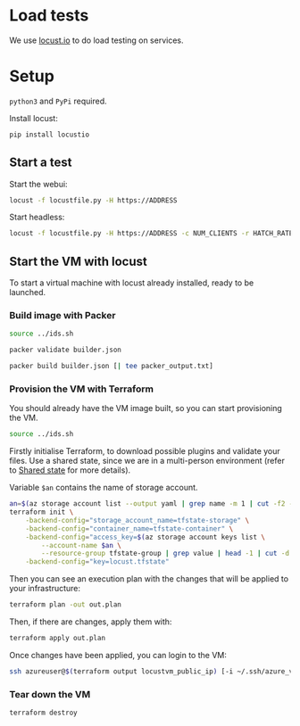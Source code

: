 # Load tests

We use [locust.io](https://www.locust.io/) to do load testing on services.

# Setup

`python3` and `PyPi` required.

Install locust:

```bash
pip install locustio
```

## Start a test

Start the webui:

``` bash
locust -f locustfile.py -H https://ADDRESS
```

Start headless:

``` bash
locust -f locustfile.py -H https://ADDRESS -c NUM_CLIENTS -r HATCH_RATE --no-web
```

## Start the VM with locust

To start a virtual machine with locust already installed, ready to be launched.

### Build image with Packer

```bash
source ../ids.sh
```

```bash
packer validate builder.json
```

```bash
packer build builder.json [| tee packer_output.txt]
```

### Provision the VM with Terraform

You should already have the VM image built, so you can start provisioning the VM.

```bash
source ../ids.sh
```

Firstly initialise Terraform, to download possible plugins and validate your files. Use a shared state, since we are in a multi-person environment (refer to [Shared state](/k8s-cluster/README.md/#shared-state) for more details).

Variable `$an` contains the name of storage account.
```bash
an=$(az storage account list --output yaml | grep name -m 1 | cut -f2 -d: | sed 's/ //g')
terraform init \
    -backend-config="storage_account_name=tfstate-storage" \
    -backend-config="container_name=tfstate-container" \
    -backend-config="access_key=$(az storage account keys list \
        --account-name $an \
        --resource-group tfstate-group | grep value | head -1 | cut -d'"' -f4)" \
    -backend-config="key=locust.tfstate" 
```

Then you can see an execution plan with the changes that will be applied to your infrastructure:

```bash
terraform plan -out out.plan
```

Then, if there are changes, apply them with:

```bash
terraform apply out.plan
```

Once changes have been applied, you can login to the VM:

```bash
ssh azureuser@$(terraform output locustvm_public_ip) [-i ~/.ssh/azure_vm]
```

### Tear down the VM

```bash
terraform destroy
```
